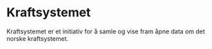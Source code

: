 # Kraftsystemet

Kraftsystemet er et initiativ for å samle og vise fram åpne data om det norske kraftsystemet.
